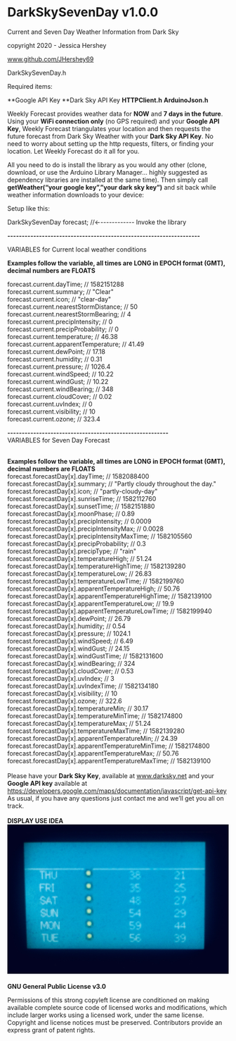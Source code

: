 # DarkSkySevenDay v1.0.0

Current and Seven Day Weather Information from Dark Sky

copyright 2020 - Jessica Hershey

www.github.com/JHershey69


DarkSkySevenDay.h

Required items:

**Google API Key
**Dark Sky API Key
**HTTPClient.h**
**ArduinoJson.h**

Weekly Forecast provides weather data for **NOW** and **7 days in the future**. Using your **WiFi connection only** (no GPS required) and your **Google API Key**, Weekly Forecast triangulates your location and then requests the future forecast from Dark Sky Weather with your **Dark Sky API Key**. No need to worry about setting up the http requests, filters, or finding your location. Let Weekly Forecast do it all for you.

All you need to do is install the library as you would any other (clone, download, or use the Arduino Library Manager… highly suggested as dependency libraries are installed at the same time). Then simply call **getWeather(“your google key”,”your dark sky key”)** and sit back while weather information downloads to your device:

Setup like this:

DarkSkySevenDay forecast; //←------------ Invoke the library 


**-------------------------------------------------------------------**

VARIABLES for Current local weather conditions

**Examples follow the variable, all times are LONG in EPOCH format (GMT), decimal numbers are FLOATS**


forecast.current.dayTime; // 1582151288 <BR>
forecast.current.summary; // "Clear"<BR>
forecast.current.icon; // "clear-day"<BR>
forecast.current.nearestStormDistance; // 50<BR>
forecast.current.nearestStormBearing; // 4<BR>
forecast.current.precipIntensity; // 0<BR>
forecast.current.precipProbability; // 0<BR>
forecast.current.temperature; // 46.38<BR>
forecast.current.apparentTemperature; // 41.49<BR>
forecast.current.dewPoint; // 17.18<BR>
forecast.current.humidity; // 0.31<BR>
forecast.current.pressure; // 1026.4<BR>
forecast.current.windSpeed; // 10.22<BR>
forecast.current.windGust; // 10.22<BR>
forecast.current.windBearing; // 348<BR>
forecast.current.cloudCover; // 0.02<BR>
forecast.current.uvIndex; // 0<BR>
forecast.current.visibility; // 10<BR>
forecast.current.ozone; // 323.4<BR>

**--------------------------------------------------------**
<BR>
VARIABLES for Seven Day Forecast<BR><BR>

**Examples follow the variable, all times are LONG in EPOCH format (GMT), decimal numbers are FLOATS**<BR>
forecast.forecastDay[x].dayTime; // 1582088400<BR>
forecast.forecastDay[x].summary; // "Partly cloudy throughout the day."<BR>
forecast.forecastDay[x].icon; // "partly-cloudy-day"<BR>
forecast.forecastDay[x].sunriseTime; // 1582112760<BR>
forecast.forecastDay[x].sunsetTime; // 1582151880<BR>
forecast.forecastDay[x].moonPhase; // 0.89<BR>
forecast.forecastDay[x].precipIntensity; // 0.0009<BR>
forecast.forecastDay[x].precipIntensityMax; // 0.0028<BR>
forecast.forecastDay[x].precipIntensityMaxTime; // 1582105560<BR>
forecast.forecastDay[x].precipProbability; // 0.3<BR>
forecast.forecastDay[x].precipType; // "rain"<BR>
forecast.forecastDay[x].temperatureHigh; // 51.24<BR>
forecast.forecastDay[x].temperatureHighTime; // 1582139280<BR>
forecast.forecastDay[x].temperatureLow; // 26.83<BR>
forecast.forecastDay[x].temperatureLowTime; // 1582199760<BR>
forecast.forecastDay[x].apparentTemperatureHigh; // 50.76<BR>
forecast.forecastDay[x].apparentTemperatureHighTime; // 1582139100<BR>
forecast.forecastDay[x].apparentTemperatureLow; // 19.9<BR>
forecast.forecastDay[x].apparentTemperatureLowTime; // 1582199940<BR>
forecast.forecastDay[x].dewPoint; // 26.79<BR>
forecast.forecastDay[x].humidity; // 0.54<BR>
forecast.forecastDay[x].pressure; // 1024.1<BR>
forecast.forecastDay[x].windSpeed; // 6.49<BR>
forecast.forecastDay[x].windGust; // 24.15<BR>
forecast.forecastDay[x].windGustTime; // 1582131600<BR>
forecast.forecastDay[x].windBearing; // 324<BR>
forecast.forecastDay[x].cloudCover; // 0.53<BR>
forecast.forecastDay[x].uvIndex; // 3<BR>
forecast.forecastDay[x].uvIndexTime; // 1582134180<BR>
forecast.forecastDay[x].visibility; // 10<BR>
forecast.forecastDay[x].ozone; // 322.6<BR>
forecast.forecastDay[x].temperatureMin; // 30.17<BR>
forecast.forecastDay[x].temperatureMinTime; // 1582174800<BR>
forecast.forecastDay[x].temperatureMax; // 51.24<BR>
forecast.forecastDay[x].temperatureMaxTime; // 1582139280<BR>
forecast.forecastDay[x].apparentTemperatureMin; // 24.39<BR>
forecast.forecastDay[x].apparentTemperatureMinTime; // 1582174800<BR>
forecast.forecastDay[x].apparentTemperatureMax; // 50.76<BR>
forecast.forecastDay[x].apparentTemperatureMaxTime; // 1582139100<BR>
<BR>
Please have your **Dark Sky Key**, available at www.darksky.net and your **Google API key** available at https://developers.google.com/maps/documentation/javascript/get-api-key
<BR>
As usual, if you have any questions just contact me and we’ll get you all on track.
<BR><BR>
**DISPLAY USE IDEA**
<BR>
<img src = "images/IMG_3928.jpg">
<BR><BR>
**GNU General Public License v3.0**

Permissions of this strong copyleft license are conditioned on making available complete source code of licensed works and modifications, which include larger works using a licensed work, under the same license. Copyright and license notices must be preserved. Contributors provide an express grant of patent rights.
